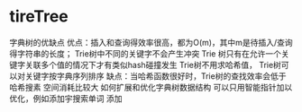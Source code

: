 # tireTree

字典树的优缺点
    优点：插入和查询得效率很高，都为O(m)，其中m是待插入/查询得字符串的长度；
         Trie树中不同的关键字不会产生冲突
         Trie 树只有在允许一个关键字关联多个值的情况下才有类似hash碰撞发生
         Trie树不用求哈希值，
         Trie树可以对关键字按字典序列排序
     缺点：当哈希函数很好时，Trie树的查找效率会低于哈希搜素
           空间消耗比较大
如何扩展和优化字典树数据结构
    可以只用智能指针加以优化，例如添加宇搜索单词
   添加
